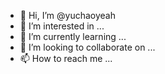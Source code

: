- 👋 Hi, I’m @yuchaoyeah
- 👀 I’m interested in ...
- 🌱 I’m currently learning ...
- 💞️ I’m looking to collaborate on ...
- 📫 How to reach me ...

<!---
yuchaoyeah/yuchaoyeah is a ✨ special ✨ repository because its `README.md` (this file) appears on your GitHub profile.
You can click the Preview link to take a look at your changes.
--->
